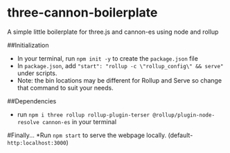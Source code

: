 # three-cannon-boilerplate
A simple little boilerplate for three.js and cannon-es using node and rollup

##Initialization
+ In your terminal, run `npm init -y` to create the `package.json` file
+ In `package.json`, add `"start": "rollup -c \"rollup_config\" && serve"` under scripts.
+ Note: the bin locations may be different for Rollup and Serve so change that command to suit your needs.

##Dependencies
+ run `npm i three rollup rollup-plugin-terser @rollup/plugin-node-resolve cannon-es` in your terminal

#Finally...
*Run `npm start` to serve the webpage locally. (default- `http:localhost:3000`)
